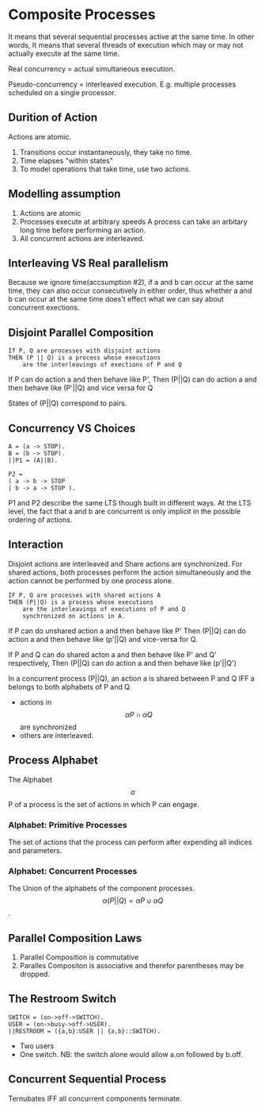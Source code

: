 # Composite Processes

It means that several sequential processes active at the same time. In other words, It means that several threads of execution which may or may not actually execute at the same time.

Real concurrency = actual simultaneous execution.

Pseudo-concurrency = interleaved execution. E.g. multiple processes scheduled on a single processor.

## Durition of Action

Actions are atomic.

1. Transitions occur instantaneously, they take no time.
2. Time elapses "within states"
3. To model operations that take time, use two actions.


## Modelling assumption

1. Actions are atomic
2. Processes execute at arbitrary speeds
    A process can take an arbitary long time before performing an action.
3. All concurrent actions are interleaved.


## Interleaving VS Real parallelism

Because we ignore time(accsumption #2), if a and b can occur at the same time, they can also occur consecutively in either order, thus whether a and b can occur at the same time does't effect what we can say about concurrent exections.

## Disjoint Parallel Composition

```
If P, Q are processes with disjoint actions 
THEN (P || Q) is a process whose executions 
    are the interleavings of exections of P and Q
```

If P can do action a and then behave like P', Then (P||Q) can do action a and then behave like (P'||Q) and vice versa for Q

States of (P||Q) correspond to pairs.


## Concurrency VS Choices

```FSP
A = (a -> STOP).
B = (b -> STOP).
||P1 = (A||B).

P2 =
( a -> b -> STOP
| b -> a -> STOP ).
```

P1 and P2 describe the same LTS though built in different ways. At the LTS level, the fact that a and b are concurrent is only implicit in the possible ordering of actions.

## Interaction

Disjoint actions are interleaved and Share actions are synchronized. For shared actions, both processes perform the action simultaneously and the action cannot be performed by one process alone.

```FSP
IF P, Q are processes with shared actions A
THEN (P||Q) is a process whose executions 
    are the interleavings of executions of P and Q
    synchronized on actions in A.
```

If P can do unshared action a and then behave like P' Then (P||Q) can do action a and then behave like (p'||Q) and vice-versa for Q.

If P and Q can do shared acton a and then behave like P' and Q' respectively, Then (P||Q) can do action a and then behave like (p'||Q')

In a concurrent process (P||Q), an action a is shared between P and Q IFF a belongs to both alphabets of P and Q.
* actions in $$\alpha P\cap\alpha Q$$ are synchronized
* others are interleaved.


## Process Alphabet
The Alphabet $$\alpha$$P of a process is the set of actions in which P can engage.

### Alphabet: Primitive Processes

The set of actions that the process can perform after expending all indices and parameters.

### Alphabet: Concurrent Processes

The Union of the alphabets of the component processes. $$\alpha(P||Q) = \alpha P \cup \alpha Q$$.

## Parallel Composition Laws

1. Parallel Composition is commutative
2. Paralles Compositon is associative and therefor parentheses may be dropped.


## The Restroom Switch

```FSP
SWITCH = (on->off->SWITCH).
USER = (on->busy->off->USER).
||RESTROOM = ({a,b}:USER || {a,b}::SWITCH).
```

* Two users
* One switch. NB: the switch alone would allow a.on followed by b.off.


## Concurrent Sequential Process

Ternubates IFF all concurrent components terminate.

























































